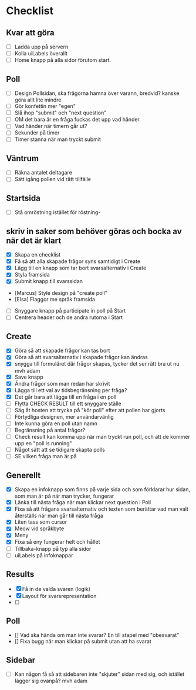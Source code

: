 # Checklist

## Kvar att göra

- [ ] Ladda upp på servern
- [ ] Kolla uiLabels överallt
- [ ] Home knapp på alla sidor förutom start.

## Poll

- [ ] Design Pollsidan, ska frågorna hamna över varann, bredvid? kanske    göra allt lite mindre
- [ ] Gör konfettin mer "egen"
- [ ] Slå ihop "submit" och "next question"
- [ ] OM det bara är en fråga fuckas det upp vad händer.
- [ ] Vad händer när timern går ut?
- [ ] Sekunder på timer
- [ ] Timer stanna när man tryckt submit

## Väntrum

- [ ] Räkna antalet deltagare
- [ ] Sätt igång pollen vid rätt tillfälle

## Startsida

- [ ] Stå omröstning istället för röstning-

## skriv in saker som behöver göras och bocka av när det är klart

- [x] Skapa en checklist
- [x] Få så att alla skapade frågor syns samtidigt i Create
- [x] Lägg till en knapp som tar bort svarsalternativ i Create
- [x] Styla framsida
- [x] Submit knapp till svarssidan
- [Marcus] Style design på "create poll"
- [Elsa] Flaggor me språk framsida
- [ ] Snyggare knapp på participate in poll på Start
- [ ] Centrera header och de andra rutorna i Start

## Create

- [x] Göra så att skapade frågor kan tas bort
- [x] Göra så att svarsalternativ i skapade frågor kan ändras
- [x] snygga till formuläret där frågor skapas, tycker det ser rätt bra ut nu mvh adam
- [x] Save knapp
- [x] Ändra frågor som man redan har skrivit
- [x] Lägga till ett val av tidsbegränsning per fråga?
- [x] Det går bara att lägga till en fråga i en poll
- [ ] Flytta CHECK RESULT till ett snyggare ställe
- [ ] Säg åt hosten att trycka på "kör poll" efter att pollen har gjorts
- [ ] Förtydliga designen, mer användarvänlig
- [ ] Inte kunna göra en poll utan namn
- [ ] Begränsning på antal frågor?
- [ ] Check result kan komma upp när man tryckt run poll, och att de kommer upp en "poll is running"
- [ ] Något sätt att se tidigare skapta polls
- [ ] SE vilken fråga man är på

## Generellt

- [x] Skapa en infoknapp som finns på varje sida och som förklarar hur sidan, som man är på när man trycker, fungerar
- [x] Länka till nästa fråga när man klickar next question i Poll
- [x] Fixa så att frågans svarsalternativ och texten som berättar vad man valt återställs när man går till nästa fråga
- [x] Liten tass som cursor
- [x] Meow vid språkbyte
- [x] Meny
- [x] Fixa så eny fungerar helt och hållet
- [ ] Tillbaka-knapp på typ alla sidor
- [ ] uiLabels på infoknappar

## Results

- [x] Få in de valda svaren (logik)
- [x] Layout för svarsrepresentation
- [ ]

## Poll

- [] Vad ska hända om man inte svarar? En till stapel med "obesvarat"
- [] Fixa bugg när man klickar på submit utan att ha svarat

## Sidebar

- [ ] Kan någon få så att sidebaren inte "skjuter" sidan med sig, och istället lägger sig ovanpå? mvh adam
